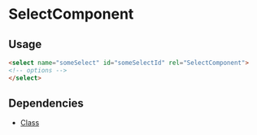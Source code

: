 SelectComponent
====

Usage
---
```html
<select name="someSelect" id="someSelectId" rel="SelectComponent">
<!-- options -->
</select>
```

Dependencies
---
 * [Class](https://dependencies.arnaud-nicolas.fr/?need=Class)
